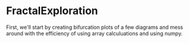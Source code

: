 # FractalExploration
First, we'll start by creating bifurcation plots of a few diagrams and mess around with the efficiency of using array calculuations and using numpy.
